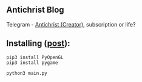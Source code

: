 ## Antichrist Blog
Telegram - [Antichrist (Creator)](https://t.me/antichristone), subscription or life?

## Installing ([post](https://t.me/antichristone/280)):
```
pip3 install PyOpenGL
pip3 install pygame 
``` 

```
python3 main.py
```

